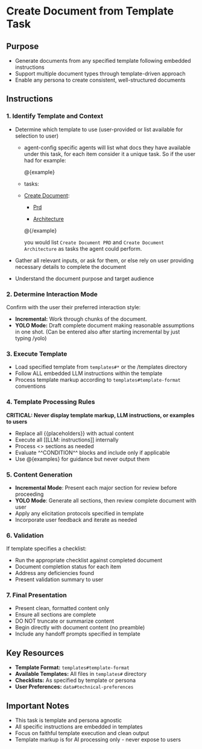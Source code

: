 # Create Document from Template Task

## Purpose

- Generate documents from any specified template following embedded instructions
- Support multiple document types through template-driven approach
- Enable any persona to create consistent, well-structured documents

## Instructions

### 1. Identify Template and Context

- Determine which template to use (user-provided or list available for selection to user)

  - agent-config specific agents will list what docs they have available under this task, for each
    item consider it a unique task. So if the user had for example:

    @{example}

  - tasks:

  - [Create Document](tasks#create-doc-from-template):

    - [Prd](templates#prd-tmpl)

    - [Architecture](templates#architecture-tmpl)

    @{/example}

    you would list `Create Document PRD` and `Create Document Architecture` as tasks the agent could
    perform.

- Gather all relevant inputs, or ask for them, or else rely on user providing necessary details to
  complete the document
- Understand the document purpose and target audience

### 2. Determine Interaction Mode

Confirm with the user their preferred interaction style:

- **Incremental:** Work through chunks of the document.
- **YOLO Mode:** Draft complete document making reasonable assumptions in one shot. (Can be entered
  also after starting incremental by just typing /yolo)

### 3. Execute Template

- Load specified template from `templates#*` or the /templates directory
- Follow ALL embedded LLM instructions within the template
- Process template markup according to `templates#template-format` conventions

### 4. Template Processing Rules

**CRITICAL: Never display template markup, LLM instructions, or examples to users**

- Replace all {{placeholders}} with actual content
- Execute all [[LLM: instructions]] internally
- Process <<REPEAT>> sections as needed
- Evaluate ^^CONDITION^^ blocks and include only if applicable
- Use @{examples} for guidance but never output them

### 5. Content Generation

- **Incremental Mode**: Present each major section for review before proceeding
- **YOLO Mode**: Generate all sections, then review complete document with user
- Apply any elicitation protocols specified in template
- Incorporate user feedback and iterate as needed

### 6. Validation

If template specifies a checklist:

- Run the appropriate checklist against completed document
- Document completion status for each item
- Address any deficiencies found
- Present validation summary to user

### 7. Final Presentation

- Present clean, formatted content only
- Ensure all sections are complete
- DO NOT truncate or summarize content
- Begin directly with document content (no preamble)
- Include any handoff prompts specified in template

## Key Resources

- **Template Format:** `templates#template-format`
- **Available Templates:** All files in `templates#` directory
- **Checklists:** As specified by template or persona
- **User Preferences:** `data#technical-preferences`

## Important Notes

- This task is template and persona agnostic
- All specific instructions are embedded in templates
- Focus on faithful template execution and clean output
- Template markup is for AI processing only - never expose to users
